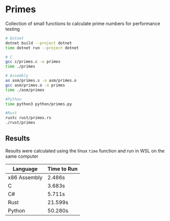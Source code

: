 # Primes

Collection of small functions to calculate prime numbers for performance testing

``` bash
# Dotnet
dotnet build --project dotnet
time dotnet run --project dotnet

# C
gcc c/primes.c -o primes
time ./primes

# Assembly
as asm/primes.s -o asm/primes.o
gcc asm/primes.o -o primes
time ./asm/primes

#Python
time python3 python/primes.py

#Rust
rustc rust/primes.rs
./rust/primes
```

## Results

Results were calculated using the linux `time` function and run in WSL on the same computer

| Language       | Time to Run |
| -------------- | ----------- | 
| x86 Assembly   |      2.486s | 
| C              |      3.683s |
| C#             |      5.711s |
| Rust           |     21.599s |
| Python         |     50.280s |
